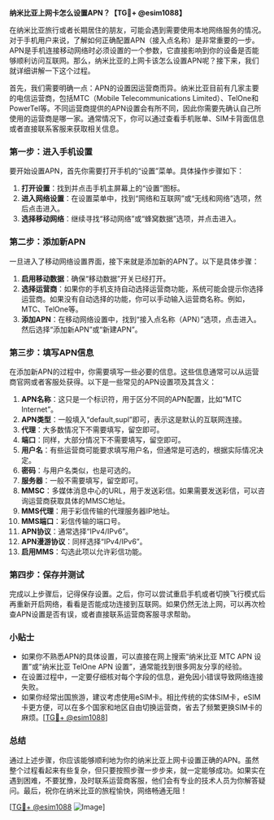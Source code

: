 **纳米比亚上网卡怎么设置APN？【TG💪+ @esim1088】**

在纳米比亚旅行或者长期居住的朋友，可能会遇到需要使用本地网络服务的情况。对于手机用户来说，了解如何正确配置APN（接入点名称）是非常重要的一步。APN是手机连接移动网络时必须设置的一个参数，它直接影响到你的设备是否能够顺利访问互联网。那么，纳米比亚的上网卡该怎么设置APN呢？接下来，我们就详细讲解一下这个过程。

首先，我们需要明确一点：APN的设置因运营商而异。纳米比亚目前有几家主要的电信运营商，包括MTC（Mobile Telecommunications Limited）、TelOne和PowerTel等。不同运营商提供的APN设置会有所不同，因此你需要先确认自己所使用的运营商是哪一家。通常情况下，你可以通过查看手机账单、SIM卡背面信息或者直接联系客服来获取相关信息。

### 第一步：进入手机设置

要开始设置APN，首先你需要打开手机的“设置”菜单。具体操作步骤如下：

1. **打开设置**：找到并点击手机主屏幕上的“设置”图标。
2. **进入网络设置**：在设置菜单中，找到“网络和互联网”或“无线和网络”选项，然后点击进入。
3. **选择移动网络**：继续寻找“移动网络”或“蜂窝数据”选项，并点击进入。

### 第二步：添加新APN

一旦进入了移动网络设置界面，接下来就是添加新的APN了。以下是具体步骤：

1. **启用移动数据**：确保“移动数据”开关已经打开。
2. **选择运营商**：如果你的手机支持自动选择运营商功能，系统可能会提示你选择运营商。如果没有自动选择的功能，你可以手动输入运营商名称。例如，MTC、TelOne等。
3. **添加APN**：在移动网络设置中，找到“接入点名称（APN）”选项，点击进入。然后选择“添加新APN”或“新建APN”。

### 第三步：填写APN信息

在添加新APN的过程中，你需要填写一些必要的信息。这些信息通常可以从运营商官网或者客服处获得。以下是一些常见的APN设置项及其含义：

1. **APN名称**：这只是一个标识符，用于区分不同的APN配置，比如“MTC Internet”。
2. **APN类型**：一般填入“default,supl”即可，表示这是默认的互联网连接。
3. **代理**：大多数情况下不需要填写，留空即可。
4. **端口**：同样，大部分情况下不需要填写，留空即可。
5. **用户名**：有些运营商可能要求填写用户名，但通常是可选的，根据实际情况决定。
6. **密码**：与用户名类似，也是可选的。
7. **服务器**：一般不需要填写，留空即可。
8. **MMSC**：多媒体消息中心的URL，用于发送彩信。如果需要发送彩信，可以咨询运营商获取具体的MMSC地址。
9. **MMS代理**：用于彩信传输的代理服务器IP地址。
10. **MMS端口**：彩信传输的端口号。
11. **APN协议**：通常选择“IPv4/IPv6”。
12. **APN漫游协议**：同样选择“IPv4/IPv6”。
13. **启用MMS**：勾选此项以允许彩信功能。

### 第四步：保存并测试

完成以上步骤后，记得保存设置。之后，你可以尝试重启手机或者切换飞行模式后再重新开启网络，看看是否能成功连接到互联网。如果仍然无法上网，可以再次检查APN设置是否有误，或者直接联系运营商客服寻求帮助。

### 小贴士

- 如果你不熟悉APN的具体设置，可以直接在网上搜索“纳米比亚 MTC APN 设置”或“纳米比亚 TelOne APN 设置”，通常能找到很多网友分享的经验。
- 在设置过程中，一定要仔细核对每个字段的信息，避免因小错误导致网络连接失败。
- 如果你经常出国旅游，建议考虑使用eSIM卡。相比传统的实体SIM卡，eSIM卡更方便，可以在多个国家和地区自由切换运营商，省去了频繁更换SIM卡的麻烦。[[TG💪+ @esim1088](https://t.me/s/esim1088)]

### 总结

通过上述步骤，你应该能够顺利地为你的纳米比亚上网卡设置正确的APN。虽然整个过程看起来有些复杂，但只要按照步骤一步步来，就一定能够成功。如果实在遇到困难，不要犹豫，及时联系运营商客服，他们会有专业的技术人员为你解答疑问。最后，祝你在纳米比亚的旅程愉快，网络畅通无阻！

[[TG💪+ @esim1088](https://t.me/s/esim1088) ![Image](https://i.postimg.cc/4NQfJmqS/Snipaste-2025-05-13-00-14-12.png)]